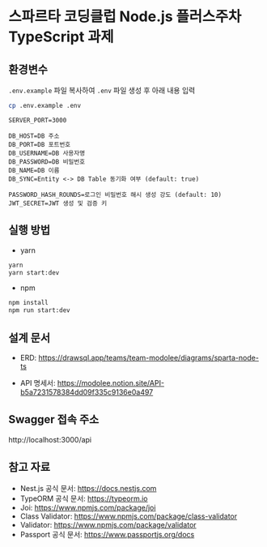 # 스파르타 코딩클럽 Node.js 플러스주차 TypeScript 과제

## 환경변수

`.env.example` 파일 복사하여 `.env` 파일 생성 후 아래 내용 입력

```sh
cp .env.example .env
```

```
SERVER_PORT=3000

DB_HOST=DB 주소
DB_PORT=DB 포트번호
DB_USERNAME=DB 사용자명
DB_PASSWORD=DB 비밀번호
DB_NAME=DB 이름
DB_SYNC=Entity <-> DB Table 동기화 여부 (default: true)

PASSWORD_HASH_ROUNDS=로그인 비밀번호 해시 생성 강도 (default: 10)
JWT_SECRET=JWT 생성 및 검증 키
```

## 실행 방법

- yarn

```sh
yarn
yarn start:dev
```

- npm

```sh
npm install
npm run start:dev
```

## 설계 문서

- ERD: https://drawsql.app/teams/team-modolee/diagrams/sparta-node-ts

- API 명세서: https://modolee.notion.site/API-b5a7231578384dd09f335c9136e0a497

## Swagger 접속 주소

http://localhost:3000/api

## 참고 자료

- Nest.js 공식 문서: https://docs.nestjs.com
- TypeORM 공식 문서: https://typeorm.io
- Joi: https://www.npmjs.com/package/joi
- Class Validator: https://www.npmjs.com/package/class-validator
- Validator: https://www.npmjs.com/package/validator
- Passport 공식 문서: https://www.passportjs.org/docs

